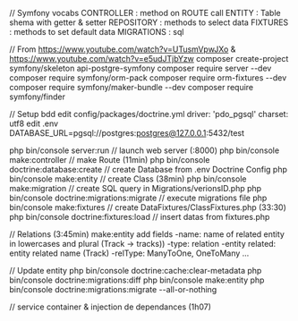 // Symfony vocabs
CONTROLLER : method on ROUTE call
ENTITY : Table shema with getter & setter
REPOSITORY : methods to select data
FIXTURES : methods to set default data
MIGRATIONS : sql

// From https://www.youtube.com/watch?v=UTusmVpwJXo & https://www.youtube.com/watch?v=e5udJTjbYzw
composer create-project symfony/skeleton api-postgre-symfony
composer require server --dev
composer require symfony/orm-pack
composer require orm-fixtures --dev
composer require symfony/maker-bundle --dev
composer require symfony/finder

// Setup bdd
edit config/packages/doctrine.yml
driver: 'pdo_pgsql'
charset: utf8
edit .env
DATABASE_URL=pgsql://postgres:postgres@127.0.0.1:5432/test

php bin/console server:run                  // launch web server (:8000)
php bin/console make:controller             // make Route (11min)
php bin/console doctrine:database:create    // create Database from .env Doctrine Config
php bin/console make:entity                 // create Class (38min)
php bin/console make:migration              // create SQL query in Migrations/verionsID.php
php bin/console doctrine:migrations:migrate // execute migrations file
php bin/console make:fixtures               // create DataFixtures/ClassFixtures.php (33:30)
php bin/console doctrine:fixtures:load      // insert datas from fixtures.php

// Relations (3:45min)
make:entity
add fields
  -name: name of related entity in lowercases and plural (Track -> tracks))
  -type: relation
  -entity related: entity related name (Track)
  -relType: ManyToOne, OneToMany ...

// Update entity
php bin/console doctrine:cache:clear-metadata
php bin/console doctrine:migrations:diff
php bin/console make:entity
php bin/console doctrine:migrations:migrate --all-or-nothing

// service container & injection de dependances (1h07)